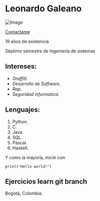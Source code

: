 # **Leonardo Galeano**

![Image](https://vignette.wikia.nocookie.net/31minutos/images/4/4f/Bodoque_t1.jpg/revision/latest?cb=20190205012933)

[Contactame](https://www.youtube.com/watch?v=ydT_fCIpcY0)

19 años de existencia

Séptimo semestre de Ingeniería de sistemas

## Intereses:

+ *Graffiti*.
+ *Desarrollo de Software*.
+ *Rap*.
+ *Seguridad informatica*.

## Lenguajes:
1) Python.
2) C.
3) Java.
4) SQL.
5) Pascal.
6) Haskell.

Y como la mayoría, inicié con:
```
print("Hello world!")
```
## Ejercicios learn git branch

Bogotá, Colombia.